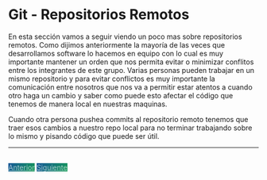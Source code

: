 # Git - Repositorios Remotos

En esta sección vamos a seguir viendo un poco mas sobre repositorios remotos. Como dijimos anteriormente la mayoría de las veces que desarrollamos software lo hacemos en equipo con lo cual es muy importante mantener un orden que nos permita evitar o minimizar conflitos entre los integrantes de este grupo. Varias personas pueden trabajar en un mismo repositorio y para evitar conflictos es muy importante la comunicación entre nosotros que nos va a permitir estar atentos a cuando otro haga un cambio y saber como puede esto afectar el código que tenemos de manera local en nuestras maquinas.

Cuando otra persona pushea commits al repositorio remoto tenemos que traer esos cambios a nuestro repo local para no terminar trabajando sobre lo mismo y pisando código que puede ser útil.


---

<br>
<style>
.my-btn {
    width: 120px;
    display: inline;
    text-align: center;
    color: rgba(255, 255, 255, 0.6);
    background-color: #159957;
    background-image: linear-gradient(120deg, #155799, #159957);
    transition: color 0.2s ease-in-out;
}

.my-btn:hover {
    color: #FFFFFF;
}

.btn-next {
    margin-left: 71.9% !important;
}
</style>
<a href="repositorio-remoto" class="btn my-btn">Anterior</a>
<a href="branches" class="btn my-btn btn-next">Siguiente</a>
